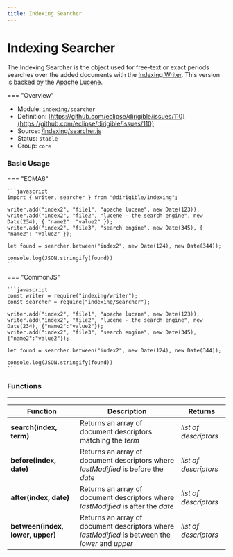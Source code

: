 ```yaml
---
title: Indexing Searcher
---
```


Indexing Searcher
===

The Indexing Searcher is the object used for free-text or exact periods searches over the added documents with the [Indexing Writer](../writer). This version is backed by the [Apache Lucene](http://lucene.apache.org/).

=== "Overview"
- Module: `indexing/searcher`
- Definition: [https://github.com/eclipse/dirigible/issues/110](https://github.com/eclipse/dirigible/issues/110)
- Source: [/indexing/searcher.js](https://github.com/eclipse/dirigible/blob/master/components/api-indexing/src/main/resources/META-INF/dirigible/indexing/searcher.js)
- Status: `stable`
- Group: `core`


### Basic Usage

=== "ECMA6"

    ```javascript
    import { writer, searcher } from "@dirigible/indexing";

    writer.add("index2", "file1", "apache lucene", new Date(123));
    writer.add("index2", "file2", "lucene - the search engine", new Date(234), { "name2": "value2" });
    writer.add("index2", "file3", "search engine", new Date(345), { "name2": "value2" });

    let found = searcher.between("index2", new Date(124), new Date(344));

    console.log(JSON.stringify(found))
    ```

=== "CommonJS"

    ```javascript
    const writer = require("indexing/writer");
    const searcher = require("indexing/searcher");

    writer.add("index2", "file1", "apache lucene", new Date(123));
    writer.add("index2", "file2", "lucene - the search engine", new Date(234), {"name2":"value2"});
    writer.add("index2", "file3", "search engine", new Date(345), {"name2":"value2"});

    let found = searcher.between("index2", new Date(124), new Date(344));

    console.log(JSON.stringify(found))
    ```

### Functions

---

Function     | Description | Returns
------------ | ----------- | --------
**search(index, term)**   | Returns an array of document descriptors matching the *term* | *list of descriptors*
**before(index, date)**   | Returns an array of document descriptors where *lastModified* is before the *date* | *list of descriptors*
**after(index, date)**   | Returns an array of document descriptors where *lastModified* is after the *date* | *list of descriptors*
**between(index, lower, upper)**   | Returns an array of document descriptors where *lastModified* is between the *lower* and *upper* | *list of descriptors*
